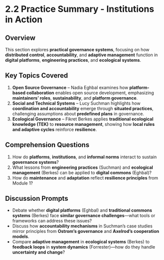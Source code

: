 # 2.2 Practice Summary - Institutions in Action

## Overview
This section explores **practical governance systems**, focusing on how **distributed control**, **accountability**, and **adaptive management** function in **digital platforms**, **engineering practices**, and **ecological systems**.

## Key Topics Covered
1. **Open Source Governance** – Nadia Eghbal examines how **platform-based collaboration** enables open source development, emphasizing **maintainers’ roles**, **sustainability**, and **platform governance**.  
2. **Social and Technical Systems** – Lucy Suchman highlights how **coordination and accountability** emerge through **situated practices**, challenging assumptions about **predefined plans** in governance.  
3. **Ecological Governance** – Fikret Berkes applies **traditional ecological knowledge (TEK)** to **resource management**, showing how **local rules and adaptive cycles** reinforce **resilience**.

## Comprehension Questions
1. How do **platforms**, **institutions**, and **informal norms** interact to sustain **governance systems**?  
2. What lessons from **engineering practices** (Suchman) and **ecological management** (Berkes) can be applied to **digital commons** (Eghbal)?  
3. How do **maintenance** and **adaptation** reflect **resilience principles** from Module 1?  

## Discussion Prompts
- Debate whether **digital platforms** (Eghbal) and **traditional commons systems** (Berkes) face **similar governance challenges**—what tools or frameworks can address these issues?  
- Discuss how **accountability mechanisms** in Suchman’s case studies mirror principles from **Ostrom’s governance** and **Axelrod’s cooperation models**.  
- Compare **adaptive management** in **ecological systems** (Berkes) to **feedback loops** in **system dynamics** (Forrester)—how do they handle **uncertainty and change**?  

